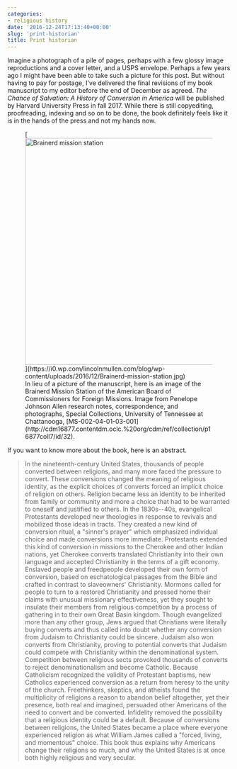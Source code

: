 ```yaml
---
categories:
- religious history
date: '2016-12-24T17:13:40+00:00'
slug: 'print-historian'
title: Print historian
---
```


Imagine a photograph of a pile of pages, perhaps with a few glossy image reproductions and a cover letter, and a USPS envelope. Perhaps a few years ago I might have been able to take such a picture for this post. But without having to pay for postage, I've delivered the final revisions of my book manuscript to my editor before the end of December as agreed. *The Chance of Salvation: A History of Conversion in America* will be published by Harvard University Press in fall 2017. While there is still copyediting, proofreading, indexing and so on to be done, the book definitely feels like it is in the hands of the press and not my hands now.

<!--more-->
<figure id="attachment_452" style="max-width: 739px" class="wp-caption alignleft">
[<img class="size-large wp-image-452" src="https://i0.wp.com/lincolnmullen.com/blog/wp-content/uploads/2016/12/Brainerd-mission-station.jpg?resize=739%2C512" alt="Brainerd mission station" width="739" height="512" srcset="https://i0.wp.com/lincolnmullen.com/blog/wp-content/uploads/2016/12/Brainerd-mission-station.jpg?resize=1024%2C709 1024w, https://i0.wp.com/lincolnmullen.com/blog/wp-content/uploads/2016/12/Brainerd-mission-station.jpg?resize=300%2C208 300w, https://i0.wp.com/lincolnmullen.com/blog/wp-content/uploads/2016/12/Brainerd-mission-station.jpg?resize=768%2C532 768w, https://i0.wp.com/lincolnmullen.com/blog/wp-content/uploads/2016/12/Brainerd-mission-station.jpg?w=1478 1478w" sizes="(max-width: 739px) 100vw, 739px" data-recalc-dims="1" />](https://i0.wp.com/lincolnmullen.com/blog/wp-content/uploads/2016/12/Brainerd-mission-station.jpg)
<figcaption class="wp-caption-text">
In lieu of a picture of the manuscript, here is an image of the Brainerd Mission Station of the American Board of Commissioners for Foreign Missions. Image from Penelope Johnson Allen research notes, correspondence, and photographs, Special Collections, University of Tennessee at Chattanooga, [MS-002-04-01-03-001](http://cdm16877.contentdm.oclc.%20org/cdm/ref/collection/p16877coll7/id/32).
</figcaption>
</figure>
If you want to know more about the book, here is an abstract.

> In the nineteenth-century United States, thousands of people converted between religions, and many more faced the pressure to convert. These conversions changed the meaning of religious identity, as the explicit choices of converts forced an implicit choice of religion on others. Religion became less an identity to be inherited from family or community and more a choice that had to be warranted to oneself and justified to others. In the 1830s--40s, evangelical Protestants developed new theologies in response to revivals and mobilized those ideas in tracts. They created a new kind of conversion ritual, a "sinner's prayer" which emphasized individual choice and made conversions more immediate. Protestants extended this kind of conversion in missions to the Cherokee and other Indian nations, yet Cherokee converts translated Christianity into their own language and accepted Christianity in the terms of a gift economy. Enslaved people and freedpeople developed their own form of conversion, based on eschatological passages from the Bible and crafted in contrast to slaveowners' Christianity. Mormons called for people to turn to a restored Christianity and pressed home their claims with unusual missionary effectiveness, yet they sought to insulate their members from religious competition by a process of gathering in to their own Great Basin kingdom. Though evangelized more than any other group, Jews argued that Christians were literally buying converts and thus called into doubt whether any conversion from Judaism to Christianity could be sincere. Judaism also won converts from Christianity, proving to potential converts that Judaism could compete with Christianity within the denominational system. Competition between religious sects provoked thousands of converts to reject denominationalism and become Catholic. Because Catholicism recognized the validity of Protestant baptisms, new Catholics experienced conversion as a return from heresy to the unity of the church. Freethinkers, skeptics, and atheists found the multiplicity of religions a reason to abandon belief altogether, yet their presence, both real and imagined, persuaded other Americans of the need to convert and be converted. Infidelity removed the possibility that a religious identity could be a default. Because of conversions between religions, the United States became a place where everyone experienced religion as what William James called a "forced, living, and momentous" choice. This book thus explains why Americans change their religions so much, and why the United States is at once both highly religious and very secular.

